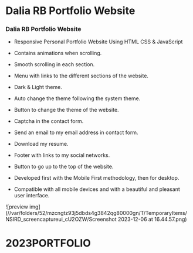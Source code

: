 # Dalia RB Portfolio Website

### Dalia RB Portfolio Website

- Responsive Personal Portfolio Website Using HTML CSS & JavaScript
- Contains animations when scrolling.
- Smooth scrolling in each section.
- Menu with links to the different sections of the website.
- Dark & Light theme.
- Auto change the theme following the system theme.
- Button to change the theme of the website.
- Captcha in the contact form.
- Send an email to my email address in contact form.
- Download my resume.
- Footer with links to my social networks.
- Button to go up to the top of the website.

- Developed first with the Mobile First methodology, then for desktop.
- Compatible with all mobile devices and with a beautiful and pleasant user interface.

![preview img](//var/folders/52/mzcngtz93j5dbds4g3842qg80000gn/T/TemporaryItems/NSIRD_screencaptureui_cU2OZW/Screenshot 2023-12-06 at 16.44.57.png)
# 2023PORTFOLIO
